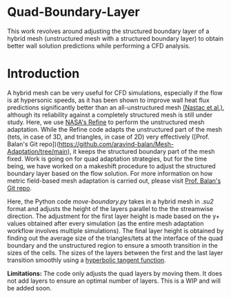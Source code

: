 # Quad-Boundary-Layer
This work revolves around adjusting the structured boundary layer of a hybrid mesh (unstructured mesh with a structured boundary layer) to obtain better wall solution predictions while performing a CFD analysis.

# Introduction
A hybrid mesh can be very useful for CFD simulations, especially if the flow is at hypersonic speeds, as it has been shown to improve wall heat flux predictions significantly better than an all-unstructured mesh [(Nastac et al.)](https://doi.org/10.2514/6.2022-0111), although its reliability against a completely structured mesh is still under study. Here, we use [NASA's Refine](https://github.com/nasa/refine?tab=readme-ov-file) to perform the unstructured mesh adaptation. While the Refine code adapts the unstructured part of the mesh (tets, in case of 3D, and triangles, in case of 2D) very effectively ([Prof. Balan's Git repo])(https://github.com/aravind-balan/Mesh-Adaptation/tree/main), it keeps the structured boundary part of the mesh fixed. Work is going on for quad adaptation strategies, but for the time being, we have worked on a makeshift procedure to adjust the structured boundary layer based on the flow solution. 
For more information on how metric field-based mesh adaptation is carried out, please visit [Prof. Balan's Git repo](https://github.com/aravind-balan/Mesh-Adaptation/tree/main).

Here, the Python code *move-boundary.py* takes in a hybrid mesh in *.su2* format and adjusts the height of the layers parallel to the the streamwise direction. The adjustment for the first layer height is made based on the y+ values obtained after every simulation (as the entire mesh adaptation workflow involves multiple simulations). The final layer height is obtained by finding out the average size of the triangles/tets at the interface of the quad boundary and the unstructured region to ensure a smooth transition in the sizes of the cells. The sizes of the layers between the first and the last layer transition smoothly using a [hyperbolic tangent function](https://www.cfd-online.com/Wiki/Structured_mesh_generation).

**Limitations:** The code only adjusts the quad layers by moving them. It does not add layers to ensure an optimal number of layers. This is a WIP and will be added soon. 
